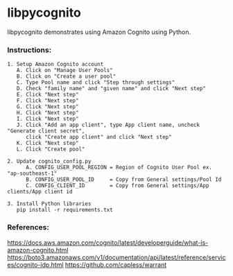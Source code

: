 # libpycognito

libpycognito demonstrates using Amazon Cognito using Python.


### Instructions:

    1. Setup Amazon Cognito account
       A. Click on "Manage User Pools"
       B. Click on "Create a user pool"
       C. Type Pool name and click "Step through settings"
       D. Check "family name" and "given name" and click "Next step"
       E. Click "Next step"
       F. Click "Next step"
       G. Click "Next step"
       H. Click "Next step"
       I. Click "Next step"
       J. Click "Add an app client", type App client name, uncheck "Generate client secret", 
          click "Create app client" and click "Next step"
       K. Click "Next step"
       L. Click "Create pool"
       
    2. Update cognito_config.py
	      A. CONFIG_USER_POOL_REGION = Region of Cognito User Pool ex. "ap-southeast-1"
	      B. CONFIG_USER_POOL_ID     = Copy from General settings/Pool Id
	      C. CONFIG_CLIENT_ID        = Copy from General settings/App clients/App client id
    
    3. Install Python libraries
       pip install -r requirements.txt


### References:

https://docs.aws.amazon.com/cognito/latest/developerguide/what-is-amazon-cognito.html
https://boto3.amazonaws.com/v1/documentation/api/latest/reference/services/cognito-idp.html
https://github.com/capless/warrant

